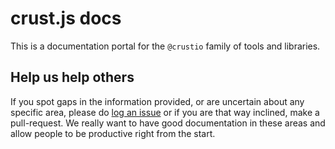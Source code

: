 # crust.js docs

This is a documentation portal for the `@crustio` family of tools and libraries.


## Help us help others

If you spot gaps in the information provided, or are uncertain about any specific area, please do [log an issue](https://github.com/yashirooooo/geek-zone/issues) or if you are that way inclined, make a pull-request. We really want to have good documentation in these areas and allow people to be productive right from the start.

